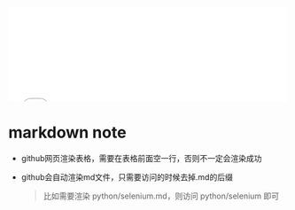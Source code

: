 <div id="navifation" class='headbar'>
    <iframe align="center" width="100%" height="170" src="md_show.html"  frameborder="no" border="0" marginwidth="0" marginheight="0" scrolling="no"></iframe>
</div>
<style>
    .headbar{text-align:center;}
    .iframe{margin:0 auto;}
</style>
<!-- ___________________________________________ -->
<!-- ___________________________________________ -->

# markdown note

* github网页渲染表格，需要在表格前面空一行，否则不一定会渲染成功

* github会自动渲染md文件，只需要访问的时候去掉.md的后缀
    > 比如需要渲染 python/selenium.md，则访问 python/selenium 即可